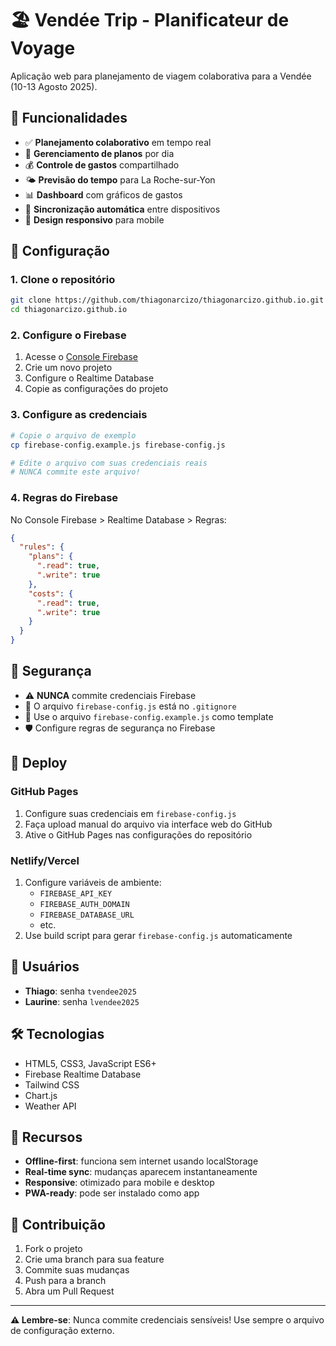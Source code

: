 # 🏖️ Vendée Trip - Planificateur de Voyage

Aplicação web para planejamento de viagem colaborativa para a Vendée (10-13 Agosto 2025).

## 🚀 Funcionalidades

- ✅ **Planejamento colaborativo** em tempo real
- 📅 **Gerenciamento de planos** por dia
- 💰 **Controle de gastos** compartilhado
- 🌤️ **Previsão do tempo** para La Roche-sur-Yon
- 📊 **Dashboard** com gráficos de gastos
- 🔄 **Sincronização automática** entre dispositivos
- 📱 **Design responsivo** para mobile

## 🔧 Configuração

### 1. Clone o repositório
```bash
git clone https://github.com/thiagonarcizo/thiagonarcizo.github.io.git
cd thiagonarcizo.github.io
```

### 2. Configure o Firebase
1. Acesse o [Console Firebase](https://console.firebase.google.com/)
2. Crie um novo projeto
3. Configure o Realtime Database
4. Copie as configurações do projeto

### 3. Configure as credenciais
```bash
# Copie o arquivo de exemplo
cp firebase-config.example.js firebase-config.js

# Edite o arquivo com suas credenciais reais
# NUNCA commite este arquivo!
```

### 4. Regras do Firebase
No Console Firebase > Realtime Database > Regras:
```json
{
  "rules": {
    "plans": {
      ".read": true,
      ".write": true
    },
    "costs": {
      ".read": true,
      ".write": true
    }
  }
}
```

## 🔐 Segurança

- ⚠️ **NUNCA** commite credenciais Firebase
- 📁 O arquivo `firebase-config.js` está no `.gitignore`
- 🔑 Use o arquivo `firebase-config.example.js` como template
- 🛡️ Configure regras de segurança no Firebase

## 🚀 Deploy

### GitHub Pages
1. Configure suas credenciais em `firebase-config.js`
2. Faça upload manual do arquivo via interface web do GitHub
3. Ative o GitHub Pages nas configurações do repositório

### Netlify/Vercel
1. Configure variáveis de ambiente:
   - `FIREBASE_API_KEY`
   - `FIREBASE_AUTH_DOMAIN`
   - `FIREBASE_DATABASE_URL`
   - etc.
2. Use build script para gerar `firebase-config.js` automaticamente

## 👥 Usuários

- **Thiago**: senha `tvendee2025`
- **Laurine**: senha `lvendee2025`

## 🛠️ Tecnologias

- HTML5, CSS3, JavaScript ES6+
- Firebase Realtime Database
- Tailwind CSS
- Chart.js
- Weather API

## 📱 Recursos

- **Offline-first**: funciona sem internet usando localStorage
- **Real-time sync**: mudanças aparecem instantaneamente
- **Responsive**: otimizado para mobile e desktop
- **PWA-ready**: pode ser instalado como app

## 🤝 Contribuição

1. Fork o projeto
2. Crie uma branch para sua feature
3. Commite suas mudanças
4. Push para a branch
5. Abra um Pull Request

---

**⚠️ Lembre-se**: Nunca commite credenciais sensíveis! Use sempre o arquivo de configuração externo.
